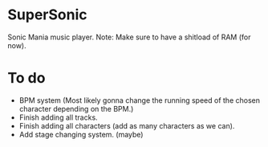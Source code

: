 # SuperSonic
Sonic Mania music player.
Note: Make sure to have a shitload of RAM (for now).

# To do

- BPM system (Most likely gonna change the running speed of the chosen character depending on the BPM.)
- Finish adding all tracks.
- Finish adding all characters (add as many characters as we can).
- Add stage changing system. (maybe)
